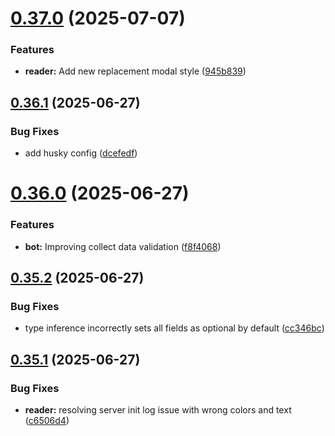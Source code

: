 # [0.37.0](https://github.com/lucasfernandodev/dragoid/compare/v0.36.1...v0.37.0) (2025-07-07)


### Features

* **reader:** Add new replacement modal style ([945b839](https://github.com/lucasfernandodev/dragoid/commit/945b839df9751c9f7b3b982f9dc70aeb9ee7ffd5))



## [0.36.1](https://github.com/lucasfernandodev/dragoid/compare/v0.36.0...v0.36.1) (2025-06-27)


### Bug Fixes

* add husky config ([dcefedf](https://github.com/lucasfernandodev/dragoid/commit/dcefedf6657f2c385dec257e867062d4a686092e))



# [0.36.0](https://github.com/lucasfernandodev/dragoid/compare/v0.35.2...v0.36.0) (2025-06-27)


### Features

* **bot:** Improving collect data validation ([f8f4068](https://github.com/lucasfernandodev/dragoid/commit/f8f4068f40cbceacd13df7ce17217aa1a2f42ae2))



## [0.35.2](https://github.com/lucasfernandodev/dragoid/compare/v0.35.1...v0.35.2) (2025-06-27)


### Bug Fixes

* type inference incorrectly sets all fields as optional by default ([cc346bc](https://github.com/lucasfernandodev/dragoid/commit/cc346bc066f89a8a3dde9a0424af17d68004dc43))



## [0.35.1](https://github.com/lucasfernandodev/dragoid/compare/v0.35.0...v0.35.1) (2025-06-27)


### Bug Fixes

* **reader:** resolving server init log issue with wrong colors and text ([c6506d4](https://github.com/lucasfernandodev/dragoid/commit/c6506d4dcc65324e8adc5b3691d0b2af934f0e1a))



